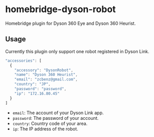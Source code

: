 # homebridge-dyson-robot

Homebridge plugin for Dyson 360 Eye and Dyson 360 Heurist.

## Usage

Currently this plugin only support one robot registered in Dyson Link.

```js
"accessories": [
  {
    "accessory": "DysonRobot",
    "name": "Dyson 360 Heurist",
    "email": "zcbenz@gmail.com",
    "country": "JP",
    "password": "password",
    "ip": "172.16.80.45"
  }
]
```

* `email`: The account of your Dyson Link app.
* `password`: The password of your account.
* `country`: Country code of your area.
* `ip`: The IP address of the robot.
